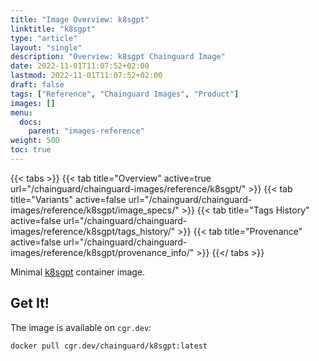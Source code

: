 ```yaml
---
title: "Image Overview: k8sgpt"
linktitle: "k8sgpt"
type: "article"
layout: "single"
description: "Overview: k8sgpt Chainguard Image"
date: 2022-11-01T11:07:52+02:00
lastmod: 2022-11-01T11:07:52+02:00
draft: false
tags: ["Reference", "Chainguard Images", "Product"]
images: []
menu:
  docs:
    parent: "images-reference"
weight: 500
toc: true
---
```


{{< tabs >}}
{{< tab title="Overview" active=true url="/chainguard/chainguard-images/reference/k8sgpt/" >}}
{{< tab title="Variants" active=false url="/chainguard/chainguard-images/reference/k8sgpt/image_specs/" >}}
{{< tab title="Tags History" active=false url="/chainguard/chainguard-images/reference/k8sgpt/tags_history/" >}}
{{< tab title="Provenance" active=false url="/chainguard/chainguard-images/reference/k8sgpt/provenance_info/" >}}
{{</ tabs >}}



<!--overview:start-->
Minimal [k8sgpt](https://k8sgpt.ai/) container image.
<!--overview:end-->

<!--getting:start-->
## Get It!
The image is available on `cgr.dev`:

```
docker pull cgr.dev/chainguard/k8sgpt:latest
```
<!--getting:end-->

<!--body:start-->
<!--body:end-->

